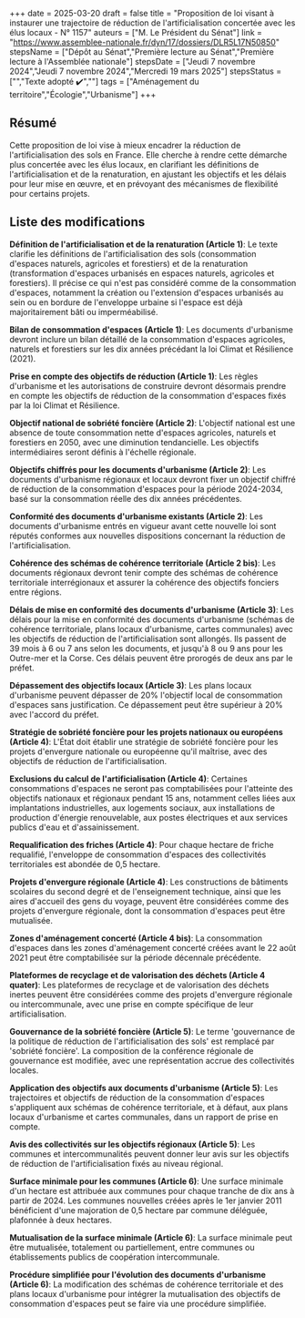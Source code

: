 +++
date = 2025-03-20
draft = false
title = "Proposition de loi visant à instaurer une trajectoire de réduction de l'artificialisation concertée avec les élus locaux - N° 1157"
auteurs = ["M. Le Président du Sénat"]
link = "https://www.assemblee-nationale.fr/dyn/17/dossiers/DLR5L17N50850"
stepsName = ["Dépôt au Sénat","Première lecture au Sénat","Première lecture à l'Assemblée nationale"]
stepsDate = ["Jeudi 7 novembre 2024","Jeudi 7 novembre 2024","Mercredi 19 mars 2025"]
stepsStatus = ["","Texte adopté ✔️",""]
tags = ["Aménagement du territoire","Écologie","Urbanisme"]
+++

## Résumé

Cette proposition de loi vise à mieux encadrer la réduction de l'artificialisation des sols en France. Elle cherche à rendre cette démarche plus concertée avec les élus locaux, en clarifiant les définitions de l'artificialisation et de la renaturation, en ajustant les objectifs et les délais pour leur mise en œuvre, et en prévoyant des mécanismes de flexibilité pour certains projets.

## Liste des modifications

**Définition de l'artificialisation et de la renaturation (Article 1)**: Le texte clarifie les définitions de l'artificialisation des sols (consommation d'espaces naturels, agricoles et forestiers) et de la renaturation (transformation d'espaces urbanisés en espaces naturels, agricoles et forestiers). Il précise ce qui n'est pas considéré comme de la consommation d'espaces, notamment la création ou l'extension d'espaces urbanisés au sein ou en bordure de l'enveloppe urbaine si l'espace est déjà majoritairement bâti ou imperméabilisé.

**Bilan de consommation d'espaces (Article 1)**: Les documents d'urbanisme devront inclure un bilan détaillé de la consommation d'espaces agricoles, naturels et forestiers sur les dix années précédant la loi Climat et Résilience (2021).

**Prise en compte des objectifs de réduction (Article 1)**: Les règles d'urbanisme et les autorisations de construire devront désormais prendre en compte les objectifs de réduction de la consommation d'espaces fixés par la loi Climat et Résilience.

**Objectif national de sobriété foncière (Article 2)**: L'objectif national est une absence de toute consommation nette d'espaces agricoles, naturels et forestiers en 2050, avec une diminution tendancielle. Les objectifs intermédiaires seront définis à l'échelle régionale.

**Objectifs chiffrés pour les documents d'urbanisme (Article 2)**: Les documents d'urbanisme régionaux et locaux devront fixer un objectif chiffré de réduction de la consommation d'espaces pour la période 2024-2034, basé sur la consommation réelle des dix années précédentes.

**Conformité des documents d'urbanisme existants (Article 2)**: Les documents d'urbanisme entrés en vigueur avant cette nouvelle loi sont réputés conformes aux nouvelles dispositions concernant la réduction de l'artificialisation.

**Cohérence des schémas de cohérence territoriale (Article 2 bis)**: Les documents régionaux devront tenir compte des schémas de cohérence territoriale interrégionaux et assurer la cohérence des objectifs fonciers entre régions.

**Délais de mise en conformité des documents d'urbanisme (Article 3)**: Les délais pour la mise en conformité des documents d'urbanisme (schémas de cohérence territoriale, plans locaux d'urbanisme, cartes communales) avec les objectifs de réduction de l'artificialisation sont allongés. Ils passent de 39 mois à 6 ou 7 ans selon les documents, et jusqu'à 8 ou 9 ans pour les Outre-mer et la Corse. Ces délais peuvent être prorogés de deux ans par le préfet.

**Dépassement des objectifs locaux (Article 3)**: Les plans locaux d'urbanisme peuvent dépasser de 20% l'objectif local de consommation d'espaces sans justification. Ce dépassement peut être supérieur à 20% avec l'accord du préfet.

**Stratégie de sobriété foncière pour les projets nationaux ou européens (Article 4)**: L'État doit établir une stratégie de sobriété foncière pour les projets d'envergure nationale ou européenne qu'il maîtrise, avec des objectifs de réduction de l'artificialisation.

**Exclusions du calcul de l'artificialisation (Article 4)**: Certaines consommations d'espaces ne seront pas comptabilisées pour l'atteinte des objectifs nationaux et régionaux pendant 15 ans, notamment celles liées aux implantations industrielles, aux logements sociaux, aux installations de production d'énergie renouvelable, aux postes électriques et aux services publics d'eau et d'assainissement.

**Requalification des friches (Article 4)**: Pour chaque hectare de friche requalifié, l'enveloppe de consommation d'espaces des collectivités territoriales est abondée de 0,5 hectare.

**Projets d'envergure régionale (Article 4)**: Les constructions de bâtiments scolaires du second degré et de l'enseignement technique, ainsi que les aires d'accueil des gens du voyage, peuvent être considérées comme des projets d'envergure régionale, dont la consommation d'espaces peut être mutualisée.

**Zones d'aménagement concerté (Article 4 bis)**: La consommation d'espaces dans les zones d'aménagement concerté créées avant le 22 août 2021 peut être comptabilisée sur la période décennale précédente.

**Plateformes de recyclage et de valorisation des déchets (Article 4 quater)**: Les plateformes de recyclage et de valorisation des déchets inertes peuvent être considérées comme des projets d'envergure régionale ou intercommunale, avec une prise en compte spécifique de leur artificialisation.

**Gouvernance de la sobriété foncière (Article 5)**: Le terme 'gouvernance de la politique de réduction de l'artificialisation des sols' est remplacé par 'sobriété foncière'. La composition de la conférence régionale de gouvernance est modifiée, avec une représentation accrue des collectivités locales.

**Application des objectifs aux documents d'urbanisme (Article 5)**: Les trajectoires et objectifs de réduction de la consommation d'espaces s'appliquent aux schémas de cohérence territoriale, et à défaut, aux plans locaux d'urbanisme et cartes communales, dans un rapport de prise en compte.

**Avis des collectivités sur les objectifs régionaux (Article 5)**: Les communes et intercommunalités peuvent donner leur avis sur les objectifs de réduction de l'artificialisation fixés au niveau régional.

**Surface minimale pour les communes (Article 6)**: Une surface minimale d'un hectare est attribuée aux communes pour chaque tranche de dix ans à partir de 2024. Les communes nouvelles créées après le 1er janvier 2011 bénéficient d'une majoration de 0,5 hectare par commune déléguée, plafonnée à deux hectares.

**Mutualisation de la surface minimale (Article 6)**: La surface minimale peut être mutualisée, totalement ou partiellement, entre communes ou établissements publics de coopération intercommunale.

**Procédure simplifiée pour l'évolution des documents d'urbanisme (Article 6)**: La modification des schémas de cohérence territoriale et des plans locaux d'urbanisme pour intégrer la mutualisation des objectifs de consommation d'espaces peut se faire via une procédure simplifiée.
